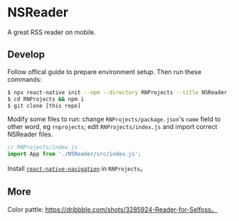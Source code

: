 # NSReader

A great RSS reader on mobile.

## Develop

Follow offical guide to prepare environment setup. Then run these commands:

```bash
$ npx react-native init --npm --directory RNProjects --title NSReader --skip-install NSReader
$ cd RNProjects && npm i
$ git clone [this repo]
```

Modify some files to run: change `RNProjects/package.json`'s `name` field to other word, eg `rnprojects`; edit `RNProjects/index.js` and import correct NSReader files.

```javascript
// RNProjects/index.js
import App from './NSReader/src/index.js';
```

Install [`react-native-navigation`](https://wix.github.io/react-native-navigation/docs/installing) in `RNProjects`。

## More

Color pattle: https://dribbble.com/shots/3285924-Reader-for-Selfoss。
